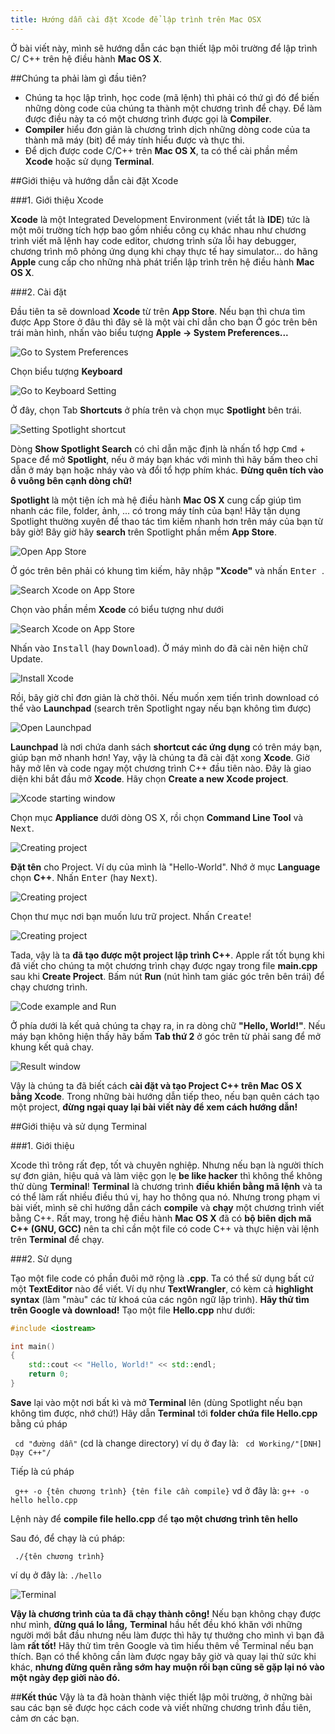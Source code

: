 ```yaml
---
title: Hướng dẫn cài đặt Xcode để lập trình trên Mac OSX
---
```


Ở bài viết này, mình sẽ hướng dẫn các bạn thiết lập môi trường để lập trình C/
C++ trên hệ điều hành **Mac OS X**.

##Chúng ta phải làm gì đầu tiên?

  - Chúng ta học lập trình, học code (mã lệnh) thì phải có thứ gì đó để biến 
  những dòng code của chúng ta thành một chương trình để chạy. Để làm được 
  điều 
  này ta có một chương trình được gọi là **Compiler**.
  - **Compiler** hiểu đơn giản là chương trình dịch những dòng code của ta 
  thành 
  mã máy (bit) để máy tính hiểu được và thực thi.
  - Để dịch được code C/C++ trên **Mac OS X**, ta có thể cài phần mềm **Xcode**
  hoặc sử dụng **Terminal**.

##Giới thiệu và hướng dẫn cài đặt Xcode

###1. Giới thiệu Xcode

**Xcode** là một Integrated Development Environment (viết tắt là **IDE**) tức 
là một môi trường tích hợp bao gồm nhiều công cụ khác nhau như chương trình 
viết mã lệnh hay code editor, chương trình sửa lỗi hay debugger, chương trình 
mô phỏng ứng dụng khi chạy thực tế hay simulator... do hãng **Apple** cung cấp 
cho những nhà phát triển lập trình trên hệ điều hành **Mac OS X**.

###2. Cài đặt

Đầu tiên ta sẽ download **Xcode** từ trên **App Store**. Nếu bạn thì chưa tìm 
được App Store ở đâu thì đây sẽ là một vài chỉ dẫn cho bạn
Ở góc trên bên trái màn hình, nhấn vào biểu tượng **Apple -> System 
Preferences...**

![Go to System Preferences](./xcode-001.png)

Chọn biểu tượng **Keyboard**

![Go to Keyboard Setting](./xcode-002.png)

Ở đây, chọn Tab **Shortcuts** ở phía trên và chọn mục **Spotlight** bên trái. 

![Setting Spotlight shortcut](./xcode-003.png)

Dòng **Show Spotlight Search** có chỉ dẫn mặc định là nhấn tổ hợp 
<kbd>Cmd</kbd> + <kbd>Space</kbd> để mở **Spotlight**, nếu ở máy bạn khác 
với mình thì
hãy bấm theo chỉ dẫn ở máy bạn hoặc nháy vào và đổi tổ hợp phím khác. **Đừng 
quên tích vào ô vuông bên cạnh dòng chữ!**

**Spotlight** là một tiện ích mà hệ điều hành **Mac OS X** cung cấp giúp tìm 
nhanh các file, folder, ảnh, ... có trong máy tính của bạn! Hãy tận dụng 
Spotlight thường xuyên để thao tác tìm kiếm nhanh hơn trên máy của bạn từ bây 
giờ!
Bây giờ hãy **search** trên Spotlight phần mềm **App Store**.

![Open App Store](./xcode-004.png)

Ở góc trên bên phải có khung tìm kiếm, hãy nhập **"Xcode"** và nhấn <kbd>Enter
</kbd>.

![Search Xcode on App Store](./xcode-005.png)

Chọn vào phần mềm **Xcode** có biểu tượng như dưới

![Search Xcode on App Store](./xcode-006.png)

Nhấn vào <kbd>Install</kbd> (hay <kbd>Download</kbd>). Ở máy mình do đã cài
nên hiện chữ 
Update.

![Install Xcode](./xcode-007.png)

Rồi, bây giờ chỉ đơn giản là chờ thôi. Nếu muốn xem tiến trình download có thể 
vào **Launchpad** (search trên Spotlight ngay nếu bạn không tìm được)

![Open Launchpad](./xcode-008.png)

**Launchpad** là nơi chứa danh sách **shortcut các ứng dụng** có trên máy bạn, 
giúp bạn mở nhanh hơn!
Yay, vậy là chúng ta đã cài đặt xong **Xcode**. Giờ hãy mở lên và code ngay 
một chương trình C++ đầu tiên nào.
Đây là giao diện khi bắt đầu mở **Xcode**. Hãy chọn **Create a new Xcode 
project**.

![Xcode starting window](./xcode-009.png)

Chọn mục **Appliance** dưới dòng OS X, rồi chọn **Command Line Tool** và <kbd>
Next</kbd>.

![Creating project](./xcode-010.png)

**Đặt tên** cho Project. Ví dụ của mình là "Hello-World". Nhớ ở mục 
**Language** chọn **C++**. Nhấn <kbd>Enter</kbd> (hay <kbd>Next</kbd>).

![Creating project](./xcode-011.png)

Chọn thư mục nơi bạn muốn lưu trữ project. Nhấn <kbd>Create</kbd>!

![Creating project](./xcode-012.png)

Tada, vậy là ta **đã tạo được một project lập trình C++**. Apple rất tốt bụng 
khi đã viết cho chúng ta một chương trình chạy được ngay trong file 
**main.cpp** sau khi **Create Project**. Bấm nút **Run** (nút hình tam giác 
góc trên bên trái) để chạy chương trình.

![Code example and Run](./xcode-013.png)

Ở phía dưới là kết quả chúng ta chạy ra, in ra dòng chữ **"Hello, World!"**. 
Nếu máy bạn không hiện thấy hãy bấm **Tab thứ 2** ở góc trên từ phải sang để 
mở khung kết quả chay.

![Result window](./xcode-014.png)

Vậy là chúng ta đã biết cách **cài đặt và tạo Project C++ trên Mac OS X bằng 
Xcode**. Trong những bài hướng dẫn tiếp theo, nếu bạn quên cách tạo một 
project, **đừng ngại quay lại bài viết này để xem cách hướng dẫn!**

##Giới thiệu và sử dụng Terminal

###1. Giới thiệu

Xcode thì trông rất đẹp, tốt và chuyên nghiệp. Nhưng nếu bạn là người thích sự 
đơn giản, hiệu quả và làm việc gọn lẹ **be like hacker** thì không thể không 
thử dùng **Terminal**!
**Terminal** là chương trình **điều khiển bằng mã lệnh** và ta có thể làm rất 
nhiều điều thú vị, hay ho thông qua nó. Nhưng trong phạm vi bài viết, mình sẽ 
chỉ hướng dẫn cách **compile** và **chạy** một chương trình viết bằng C++.
Rất may, trong hệ điều hành **Mac OS X** đã có 
**bộ biên dịch mã C++ (GNU, GCC)** nên ta chỉ cần một file có code C++ và thực 
hiện vài lệnh trên **Terminal** để chạy.

###2. Sử dụng

Tạo một file code có phần đuôi mở rộng là **.cpp**. Ta có thể sử dụng bất cứ 
một **TextEditor** nào để viết. Ví dụ như **TextWrangler**, có kèm cả 
**highlight syntax** (làm "màu" các từ khoá của các ngôn ngữ lập trình). 
**Hãy thử tìm trên Google và download!**
Tạo một file **Hello.cpp** như dưới:

```.cpp
#include <iostream>

int main()
{
    std::cout << "Hello, World!" << std::endl;
    return 0;
}
```

**Save** lại vào một nơi bất kì và mở **Terminal** lên (dùng Spotlight nếu bạn 
không tìm được, nhớ chứ!)
Hãy dẫn **Terminal** tới **folder chứa file Hello.cpp** bằng cú pháp

` cd "đường dẫn"` (cd là change directory)
ví dụ ở đay là: ` cd Working/"[DNH] Dạy C++"/`

Tiếp là cú pháp 

` g++ -o {tên chương trình} {tên file cần compile}`
vd ở đây là: `g++ -o hello hello.cpp `

Lệnh này để **compile file hello.cpp** để **tạo một chương trình tên hello**

Sau đó, để chạy là cú pháp:

` ./{tên chương trình}`

ví dụ ở đây là: `./hello`

![Terminal](./xcode-015.png)

**Vậy là chương trình của ta đã chạy thành công!**
Nếu bạn không chạy được như mình, **đừng quá lo lắng,** **Terminal** hầu hết 
đều khó khăn với những người mới bắt đầu nhưng nếu làm được thì hãy tự thưởng 
cho mình vì bạn đã làm **rất tốt!** Hãy thử tìm trên Google và tìm hiểu thêm 
về Terminal nếu bạn thích. Bạn có thể không cần làm được ngay bây giờ và quay 
lại thử sức khi khác, **nhưng đừng quên rằng sớm hay muộn rồi bạn cũng sẽ gặp 
lại nó vào một ngày đẹp giời nào đó.**

##**Kết thúc**
Vậy là ta đã hoàn thành việc thiết lập môi trường, ở những bài sau các bạn sẽ 
được học cách code và viết những chương trình đầu tiên, cảm ơn các bạn.